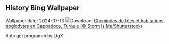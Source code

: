 ## History Bing Wallpaper
Wallpaper date: 2024-07-13
![](https://www.bing.com/th?id=OHR.CappadociaRocks_FR-FR1620184980_UHD.jpg&w=1000)Download: [Cheminées de fées et habitations troglodytes en Cappadoce, Turquie (© Storm Is Me/Shutterstock)](https://www.bing.com/th?id=OHR.CappadociaRocks_FR-FR1620184980_UHD.jpg)

Auto get programm by LtgX
